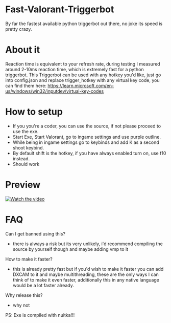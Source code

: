 # Fast-Valorant-Triggerbot
By far the fastest available python triggerbot out there, no joke its speed is pretty crazy.

# About it
Reaction time is equivalent to your refresh rate, during testing I measured around 2-10ms reaction time,
which is extremely fast for a python triggerbot. This Triggerbot can be used with any hotkey you'd like,
just go into config.json and replace trigger_hotkey with any virtual key code, you can find them here: https://learn.microsoft.com/en-us/windows/win32/inputdev/virtual-key-codes


# How to setup
- If you you're a coder, you can use the source, if not please proceed to use the exe.
- Start Exe, Start Valorant, go to ingame settings and use purple outline.
- While being in ingame settings go to keybinds and add K as a second shoot keybind.
- By default  shift is the hotkey, if you have always enabled turn on, use f10 instead.
- Should work

# Preview
[![Watch the video](https://cdn-cf-east.streamable.com/image/dizst6_first.jpg?Expires=1701277944784&Key-Pair-Id=APKAIEYUVEN4EVB2OKEQ&Signature=m7tTmO3eSM1uds8b-9OpFJm5x~2Jb0t2WfSKwFOLz0q5ofl7bGJ6ww5wBfx44~mtZxFjc9PsUeCV6JtXz5OFFCfutKuTWUQbkuqsMGVbI2bMQNsEuoYhBKig2O0MJNCnPWgpWHEpUoB3GikaHcYCvG~I-0y7p5PP2DvwgN~Px5IgZs84VPx-qyuFav8c255sm41rjg87aiRNQiObxaaBN3EKpuYFmBVB8~jb863EhJzRIPXkYJEgZRIbeBHJGEDtM-wH4gjSyuzuB4KgeX3Q0KOsOZwH6xkknwOm0SwXHnYiFzfPQRvbfV1l89XPRZu7LvXLAhD3BdFLTdh5ktr57A)](https://streamable.com/dizst6)

# FAQ
Can I get banned using this?
- there is always a risk but its very unlikely, i'd recommend compiling the source by yourself though and maybe adding vmp to it

How to make it faster?
- this is already pretty fast but if you'd wish to make it faster you can add DXCAM to it and maybe multithreading, these are the only ways I can think of to make it even faster, additionally this in any native language would be a lot faster already.

Why release this?
- why not


PS: Exe is compiled with nuitka!!!
